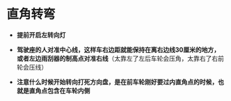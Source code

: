 # 直角转弯

+ **提前开启左转向灯**

+ **驾驶座的人对准中心线，这样车右边距就能保持在离右边线30厘米的地方，或者左边雨刮器的制高点对准右线**（太靠左了左后车轮会压角，太靠右了右前轮会压线）

+ **注意什么时候开始转向打死方向盘，是在前车轮刚好要过内直角点的时候，也就是直角点包含在车轮内侧**